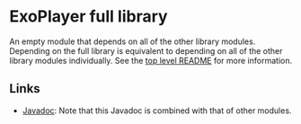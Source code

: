 # ExoPlayer full library

An empty module that depends on all of the other library modules. Depending on
the full library is equivalent to depending on all of the other library modules
individually. See the [top level README][] for more information.

[top level README]: https://github.com/google/ExoPlayer/blob/release-v2/README.md

## Links

*   [Javadoc][]: Note that this Javadoc is combined with that of other modules.

[Javadoc]: https://exoplayer.dev/doc/reference/index.html
